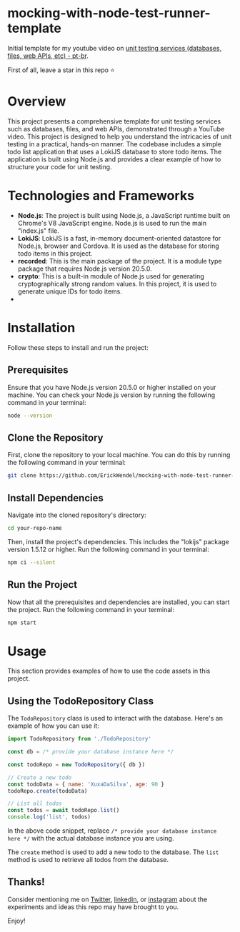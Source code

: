 # mocking-with-node-test-runner-template

Initial template for my youtube video on [unit testing services (databases, files, web APIs, etc) - pt-br](https://bit.ly/testes-em-servicos-video).

First of all, leave a star in this repo ⭐️

# Overview

This project presents a comprehensive template for unit testing services such as databases, files, and web APIs, demonstrated through a YouTube video. This project is designed to help you understand the intricacies of unit testing in a practical, hands-on manner. The codebase includes a simple todo list application that uses a LokiJS database to store todo items. The application is built using Node.js and provides a clear example of how to structure your code for unit testing.

# Technologies and Frameworks

- **Node.js**: The project is built using Node.js, a JavaScript runtime built on Chrome's V8 JavaScript engine. Node.js is used to run the main "index.js" file.
- **LokiJS**: LokiJS is a fast, in-memory document-oriented datastore for Node.js, browser and Cordova. It is used as the database for storing todo items in this project.
- **recorded**: This is the main package of the project. It is a module type package that requires Node.js version 20.5.0.
- **crypto**: This is a built-in module of Node.js used for generating cryptographically strong random values. In this project, it is used to generate unique IDs for todo items.
- 
# Installation

Follow these steps to install and run the project:

## Prerequisites

Ensure that you have Node.js version 20.5.0 or higher installed on your machine. You can check your Node.js version by running the following command in your terminal:

```bash
node --version
```

## Clone the Repository

First, clone the repository to your local machine. You can do this by running the following command in your terminal:

```bash
git clone https://github.com/ErickWendel/mocking-with-node-test-runner-template.git
```

## Install Dependencies

Navigate into the cloned repository's directory:

```bash
cd your-repo-name
```

Then, install the project's dependencies. This includes the "lokijs" package version 1.5.12 or higher. Run the following command in your terminal:

```bash
npm ci --silent
```

## Run the Project

Now that all the prerequisites and dependencies are installed, you can start the project. Run the following command in your terminal:

```bash
npm start
```

# Usage

This section provides examples of how to use the code assets in this project. 

## Using the TodoRepository Class

The `TodoRepository` class is used to interact with the database. Here's an example of how you can use it:

```javascript
import TodoRepository from './TodoRepository'

const db = /* provide your database instance here */

const todoRepo = new TodoRepository({ db })

// Create a new todo
const todoData = { name: 'XuxaDaSilva', age: 90 }
todoRepo.create(todoData)

// List all todos
const todos = await todoRepo.list()
console.log('list', todos)
```

In the above code snippet, replace `/* provide your database instance here */` with the actual database instance you are using. 

The `create` method is used to add a new todo to the database. The `list` method is used to retrieve all todos from the database.

## Thanks!

Consider mentioning me on [Twitter](https://twitter.com/erickwendel_/), [linkedin](https://linkedin.com/in/erickwendel/), or [instagram](https://www.instagram.com/erickwendel_/) about the experiments and ideas this repo may have brought to you.

Enjoy!
